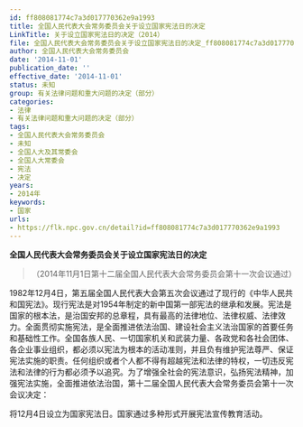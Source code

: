 ```yaml
---
id: ff808081774c7a3d017770362e9a1993
title: 全国人民代表大会常务委员会关于设立国家宪法日的决定
LinkTitle: 关于设立国家宪法日的决定（2014）
file: 全国人民代表大会常务委员会关于设立国家宪法日的决定_ff808081774c7a3d017770362e9a1993.docx
author: 全国人民代表大会常务委员会
date: '2014-11-01'
publication_date: ''
effective_date: '2014-11-01'
status: 未知
group: 有关法律问题和重大问题的决定（部分）
categories:
- 法律
- 有关法律问题和重大问题的决定（部分）
tags:
- 全国人民代表大会常务委员会
- 未知
- 全国人大及其常委会
- 全国人大常委会
- 宪法
- 决定
years:
- 2014年
keywords:
- 国家
urls:
- https://flk.npc.gov.cn/detail?id=ff808081774c7a3d017770362e9a1993
---
```


**全国人民代表大会常务委员会关于设立国家宪法日的决定**

> （2014年11月1日第十二届全国人民代表大会常务委员会第十一次会议通过）

1982年12月4日，第五届全国人民代表大会第五次会议通过了现行的《中华人民共和国宪法》。现行宪法是对1954年制定的新中国第一部宪法的继承和发展。宪法是国家的根本法，是治国安邦的总章程，具有最高的法律地位、法律权威、法律效力。全面贯彻实施宪法，是全面推进依法治国、建设社会主义法治国家的首要任务和基础性工作。全国各族人民、一切国家机关和武装力量、各政党和各社会团体、各企业事业组织，都必须以宪法为根本的活动准则，并且负有维护宪法尊严、保证宪法实施的职责。任何组织或者个人都不得有超越宪法和法律的特权，一切违反宪法和法律的行为都必须予以追究。为了增强全社会的宪法意识，弘扬宪法精神，加强宪法实施，全面推进依法治国，第十二届全国人民代表大会常务委员会第十一次会议决定：

将12月4日设立为国家宪法日。国家通过多种形式开展宪法宣传教育活动。

